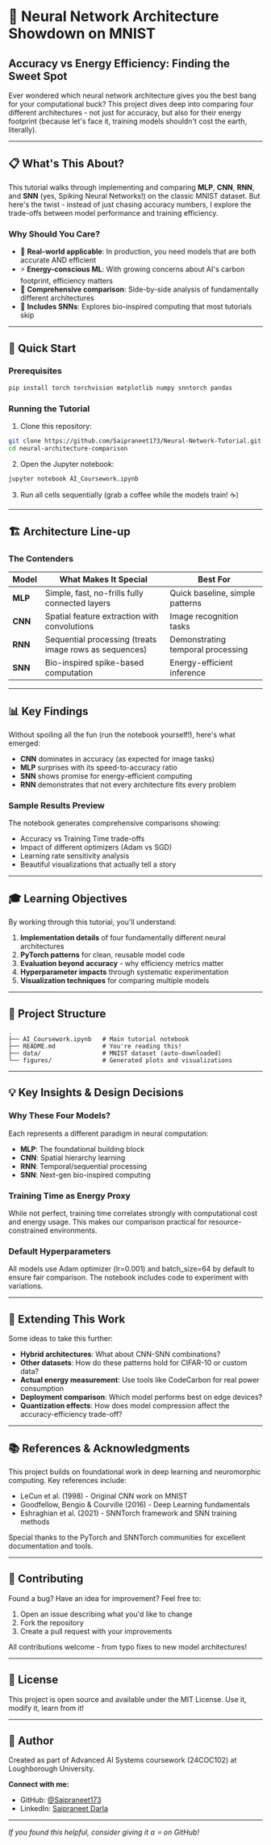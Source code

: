 # 🧠 Neural Network Architecture Showdown on MNIST

## Accuracy vs Energy Efficiency: Finding the Sweet Spot

Ever wondered which neural network architecture gives you the best bang for your computational buck? This project dives deep into comparing four different architectures - not just for accuracy, but also for their energy footprint (because let's face it, training models shouldn't cost the earth, literally).

---

## 📋 What's This About?

This tutorial walks through implementing and comparing **MLP**, **CNN**, **RNN**, and **SNN** (yes, Spiking Neural Networks!) on the classic MNIST dataset. But here's the twist - instead of just chasing accuracy numbers, I explore the trade-offs between model performance and training efficiency.

### Why Should You Care?

- 🎯 **Real-world applicable**: In production, you need models that are both accurate AND efficient
- ⚡ **Energy-conscious ML**: With growing concerns about AI's carbon footprint, efficiency matters
- 🧪 **Comprehensive comparison**: Side-by-side analysis of fundamentally different architectures
- 🦾 **Includes SNNs**: Explores bio-inspired computing that most tutorials skip

---

## 🚀 Quick Start

### Prerequisites

```bash
pip install torch torchvision matplotlib numpy snntorch pandas
```

### Running the Tutorial

1. Clone this repository:
```bash
git clone https://github.com/Saipraneet173/Neural-Network-Tutorial.git
cd neural-architecture-comparison
```

2. Open the Jupyter notebook:
```bash
jupyter notebook AI_Coursework.ipynb
```

3. Run all cells sequentially (grab a coffee while the models train! ☕)

---

## 🏗️ Architecture Line-up

### The Contenders

| Model | What Makes It Special | Best For |
|-------|----------------------|----------|
| **MLP** | Simple, fast, no-frills fully connected layers | Quick baseline, simple patterns |
| **CNN** | Spatial feature extraction with convolutions | Image recognition tasks |
| **RNN** | Sequential processing (treats image rows as sequences) | Demonstrating temporal processing |
| **SNN** | Bio-inspired spike-based computation | Energy-efficient inference |

---

## 📊 Key Findings

Without spoiling all the fun (run the notebook yourself!), here's what emerged:

- **CNN** dominates in accuracy (as expected for image tasks)
- **MLP** surprises with its speed-to-accuracy ratio
- **SNN** shows promise for energy-efficient computing
- **RNN** demonstrates that not every architecture fits every problem

### Sample Results Preview

The notebook generates comprehensive comparisons showing:
- Accuracy vs Training Time trade-offs
- Impact of different optimizers (Adam vs SGD)
- Learning rate sensitivity analysis
- Beautiful visualizations that actually tell a story

---

## 🎓 Learning Objectives

By working through this tutorial, you'll understand:

1. **Implementation details** of four fundamentally different neural architectures
2. **PyTorch patterns** for clean, reusable model code
3. **Evaluation beyond accuracy** - why efficiency metrics matter
4. **Hyperparameter impacts** through systematic experimentation
5. **Visualization techniques** for comparing multiple models

---

## 📂 Project Structure

```
.
├── AI_Coursework.ipynb   # Main tutorial notebook
├── README.md             # You're reading this!
├── data/                 # MNIST dataset (auto-downloaded)
└── figures/              # Generated plots and visualizations
```

---

## 💡 Key Insights & Design Decisions

### Why These Four Models?

Each represents a different paradigm in neural computation:
- **MLP**: The foundational building block
- **CNN**: Spatial hierarchy learning
- **RNN**: Temporal/sequential processing
- **SNN**: Next-gen bio-inspired computing

### Training Time as Energy Proxy

While not perfect, training time correlates strongly with computational cost and energy usage. This makes our comparison practical for resource-constrained environments.

### Default Hyperparameters

All models use Adam optimizer (lr=0.001) and batch_size=64 by default to ensure fair comparison. The notebook includes code to experiment with variations.

---

## 🔬 Extending This Work

Some ideas to take this further:

- **Hybrid architectures**: What about CNN-SNN combinations?
- **Other datasets**: How do these patterns hold for CIFAR-10 or custom data?
- **Actual energy measurement**: Use tools like CodeCarbon for real power consumption
- **Deployment comparison**: Which model performs best on edge devices?
- **Quantization effects**: How does model compression affect the accuracy-efficiency trade-off?

---

## 📚 References & Acknowledgments

This project builds on foundational work in deep learning and neuromorphic computing. Key references include:

- LeCun et al. (1998) - Original CNN work on MNIST
- Goodfellow, Bengio & Courville (2016) - Deep Learning fundamentals
- Eshraghian et al. (2021) - SNNTorch framework and SNN training methods

Special thanks to the PyTorch and SNNTorch communities for excellent documentation and tools.

---

## 🤝 Contributing

Found a bug? Have an idea for improvement? Feel free to:

1. Open an issue describing what you'd like to change
2. Fork the repository
3. Create a pull request with your improvements

All contributions welcome - from typo fixes to new model architectures!

---

## 📝 License

This project is open source and available under the MIT License. Use it, modify it, learn from it!

---

## 👤 Author

Created as part of Advanced AI Systems coursework (24COC102) at Loughborough University.

**Connect with me:**
- GitHub: [@Saipraneet173](https://github.com/Saipraneet173)
- LinkedIn: [Saipraneet Darla](https//www.linkedin.com/in/saipraneet-darla-1a0838255)

---

*If you found this helpful, consider giving it a ⭐ on GitHub!*
